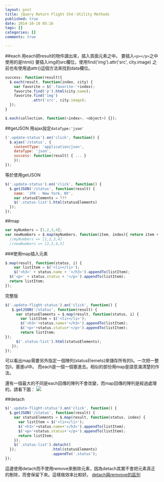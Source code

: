```yaml
---
layout: post
title: jQuery Return Flight Ch4：Utility Methods
published: true
date: 2014-10-10 05:16
tags: []
categories: []
comments: true

---
```

##each
用each把result的物件讀出來，插入頁面元素之中。
要插入`<p></p>`之中使用的是html()
要插入img的src欄位，使用find('img').attr('src', city.image)
之前也有使用過attr()這個方法來找到data欄位。
```js
success: function(result){
  $.each(result, function(index, city) {
    var favorite = $('.favorite-'+index);
    favorite.find('p').html(city.name); 
    favorite.find('img')
            .attr('src', city.image);
  });
}
```

```js
$.each(collection, function(<index>, <object>) {});
```

##getJSON
用ajax設定```dataType:'json'```
```js
('.update-status').on('click', function() {
  $.ajax('/status', {
    contentType: 'application/json',
    dataType: 'json',
    success: function(result) { ... }
	}); 
});
```
等於使用getJSON
```js
$('.update-status').on('click', function() {
  $.getJSON('/status', function(result) {
    name: 'JFK - New York, NY',
    var statusElements = ???
    $('.status-list').html(statusElements)
  }); 
});
```

##map
```js
var myNumbers = [1,2,3,4];
var newNumbers = $.map(myNumbers, function(item, index){ return item + 1 });
  //myNumbers => [1,2,3,4]
  //newNumbers => [2,3,4,5]
```

###使用map插入元素
```js
$.map(result, function(status, i) {
	var listItem = $('<li></li>');
	$('<h3>' + status.name + '</h3>').appendTo(listItem);
  $('<p>' + status.status + '</p>').appendTo(listItem);
  return listItem;
});
```
完整版
```js
$('.update-flight-status').on('click', function() {
   $.getJSON('/status', function(result) {
     var statusElements = $.map(result, function(status, i) {
       var listItem = $('<li></li>');
       $('<h3>'+status.name+'</h3>').appendTo(listItem);
       $('<p>'+status.status+'</p>').appendTo(listItem);
       return listItem;
});
     $('.status-list').html(statusElements);
   });
});
```
可以看出map需要另外指定一個陣列(statusElemets)來儲存所有的li。一次把一整包li，塞進ul中。
而each是一個一個塞進去。相似的部份用map是語意滿清楚的作法。

還有一個最大的不同是each回傳的陣列不會改變，而map回傳的陣列是經過處理的。請看下圖：
![](https://lh5.googleusercontent.com/9HcvHuOpheqWWH6tJ8NpLniNpnlyllb1SpLk510t8cg=w1755-h1123-no)

##detach
```js
$('.update-flight-status').on('click', function() {
  $.getJSON('/status', function(result) {
    var statusElements = $.map(result, function(status, index) {
      var listItem = $('<li></li>');
      $('<h3>'+status.name+'</h3>').appendTo(listItem);
      $('<p>'+status.status+'</p>').appendTo(listItem);
      return listItem;
    });
    $('.status-list').detach()
  });                .html(statusElements)
                     .appendTo('.status');
});                
```
這邊使用detach而不使用remove來刪除元素，因為detach其實不會把元素真正的刪除，而會保留下來。這樣做效率比較好。
[detach與remvove的區別](http://www.jquery001.com/jquery-detach-remove.html)